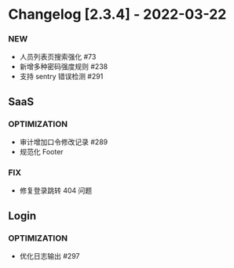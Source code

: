 <!-- generated by script, do not modify it manually -->
# Changelog [2.3.4] - 2022-03-22 



### NEW

- 人员列表页搜索强化 #73
- 新增多种密码强度规则 #238
- 支持 sentry 错误检测 #291

## SaaS

### OPTIMIZATION

- 审计增加口令修改记录 #289
- 规范化 Footer

### FIX

- 修复登录跳转 404 问题

## Login

### OPTIMIZATION

- 优化日志输出 #297

